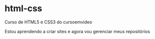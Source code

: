 # html-css
 Curso de HTML5 e CSS3 do cursoemvideo

Estou aprendendo a criar sites e agora vou gerenciar meus repositórios